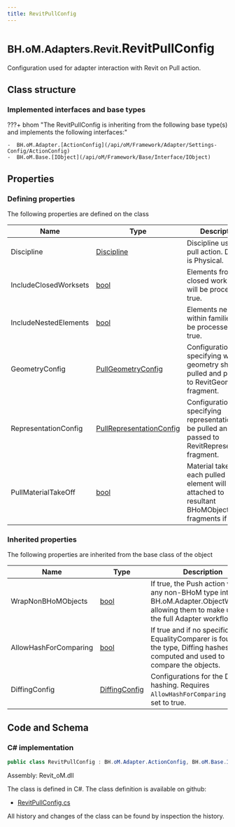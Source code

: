 ```yaml
---
title: RevitPullConfig
---
```


# <small>BH.oM.Adapters.Revit.</small>**RevitPullConfig**

Configuration used for adapter interaction with Revit on Pull action.

## Class structure

### Implemented interfaces and base types

???+ bhom "The RevitPullConfig is inheriting from the following base type(s) and implements the following interfaces:"

    -  BH.oM.Adapter.[ActionConfig](/api/oM/Framework/Adapter/Settings-Config/ActionConfig)
    -  BH.oM.Base.[IObject](/api/oM/Framework/Base/Interface/IObject)


## Properties



### Defining properties

The following properties are defined on the class

| Name             | Type             | Description      | Quantity         |
|------------------|------------------|------------------|------------------|
| Discipline | [Discipline](/api/oM/Adapter/Adapters/Revit/Enums/Discipline) | Discipline used on pull action. Default is Physical. | - |
| IncludeClosedWorksets | [bool](https://learn.microsoft.com/en-us/dotnet/api/System.Boolean?view=netstandard-2.0) | Elements from closed worksets will be processed if true. | - |
| IncludeNestedElements | [bool](https://learn.microsoft.com/en-us/dotnet/api/System.Boolean?view=netstandard-2.0) | Elements nested within families will be processed if true. | - |
| GeometryConfig | [PullGeometryConfig](/api/oM/Adapter/Adapters/Revit/Config/PullGeometryConfig) | Configuration specifying which geometry should be pulled and passed to RevitGeometry fragment. | - |
| RepresentationConfig | [PullRepresentationConfig](/api/oM/Adapter/Adapters/Revit/Config/PullRepresentationConfig) | Configuration specifying representation to be pulled and passed to RevitRepresentation fragment. | - |
| PullMaterialTakeOff | [bool](https://learn.microsoft.com/en-us/dotnet/api/System.Boolean?view=netstandard-2.0) | Material take offs of each pulled element will be attached to resultant BHoMObjects as fragments if true. | - |


### Inherited properties
The following properties are inherited from the base class of the object

| Name             | Type             | Description      | Quantity         |
|------------------|------------------|------------------|------------------|
| WrapNonBHoMObjects | [bool](https://learn.microsoft.com/en-us/dotnet/api/System.Boolean?view=netstandard-2.0) | If true, the Push action wraps any non-BHoM type into a BH.oM.Adapter.ObjectWrapper, allowing them to make use of the full Adapter workflow. | - |
| AllowHashForComparing | [bool](https://learn.microsoft.com/en-us/dotnet/api/System.Boolean?view=netstandard-2.0) | If true and if no specific EqualityComparer is found for the type, Diffing hashes are computed and used to compare the objects. | - |
| DiffingConfig | [DiffingConfig](/api/oM/Framework/Diffing/DiffingConfig) | Configurations for the Diffing hashing. Requires `AllowHashForComparing` to be set to true. | - |


## Code and Schema

### C# implementation

``` C# title="C#"
public class RevitPullConfig : BH.oM.Adapter.ActionConfig, BH.oM.Base.IObject
```

Assembly: Revit_oM.dll

The class is defined in C#. The class definition is available on github:

- [RevitPullConfig.cs](https://github.com/BHoM/Revit_Toolkit/blob/develop/Revit_oM/Config\RevitPullConfig.cs)

All history and changes of the class can be found by inspection the history.
